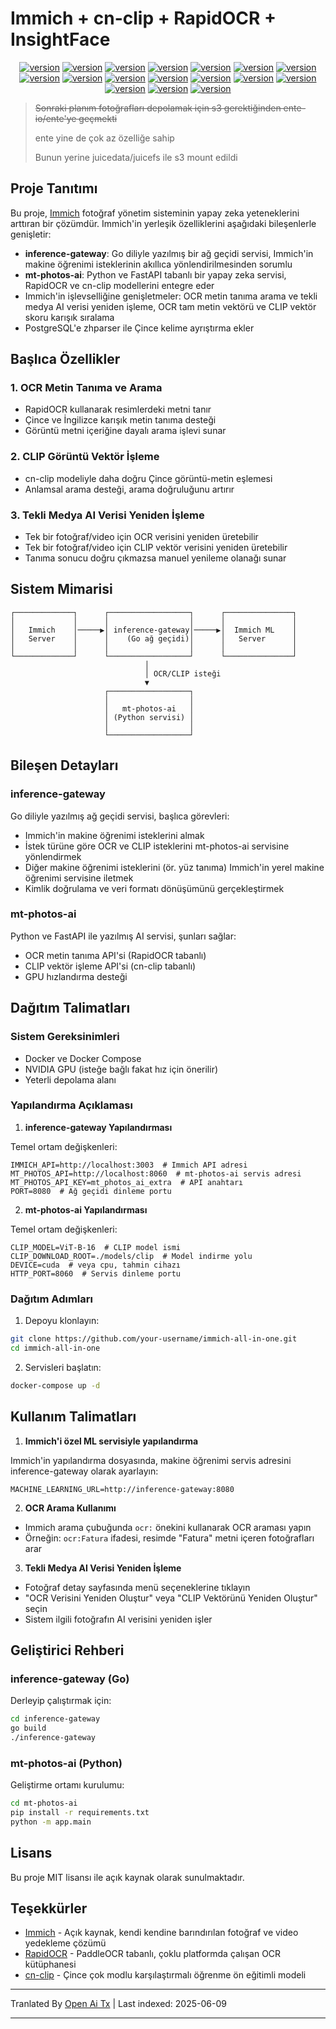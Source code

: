 # Immich + cn-clip + RapidOCR + InsightFace

<div style="text-align: center"><p><a href="https://openaitx.github.io/view.html?user=eric-gitta-moore&project=immich-all-in-one&lang=en"><img src="https://img.shields.io/badge/EN-white" alt="version"></a> <a href="https://openaitx.github.io/view.html?user=eric-gitta-moore&project=immich-all-in-one&lang=zh-CN"><img src="https://img.shields.io/badge/简中-white" alt="version"></a> <a href="https://openaitx.github.io/view.html?user=eric-gitta-moore&project=immich-all-in-one&lang=zh-TW"><img src="https://img.shields.io/badge/繁中-white" alt="version"></a> <a href="https://openaitx.github.io/view.html?user=eric-gitta-moore&project=immich-all-in-one&lang=ja"><img src="https://img.shields.io/badge/日本語-white" alt="version"></a> <a href="https://openaitx.github.io/view.html?user=eric-gitta-moore&project=immich-all-in-one&lang=ko"><img src="https://img.shields.io/badge/한국어-white" alt="version"></a> <a href="https://openaitx.github.io/view.html?user=eric-gitta-moore&project=immich-all-in-one&lang=th"><img src="https://img.shields.io/badge/ไทย-white" alt="version"></a> <a href="https://openaitx.github.io/view.html?user=eric-gitta-moore&project=immich-all-in-one&lang=fr"><img src="https://img.shields.io/badge/Français-white" alt="version"></a> <a href="https://openaitx.github.io/view.html?user=eric-gitta-moore&project=immich-all-in-one&lang=de"><img src="https://img.shields.io/badge/Deutsch-white" alt="version"></a> <a href="https://openaitx.github.io/view.html?user=eric-gitta-moore&project=immich-all-in-one&lang=es"><img src="https://img.shields.io/badge/Español-white" alt="version"></a> <a href="https://openaitx.github.io/view.html?user=eric-gitta-moore&project=immich-all-in-one&lang=it"><img src="https://img.shields.io/badge/Italiano-white" alt="version"></a> <a href="https://openaitx.github.io/view.html?user=eric-gitta-moore&project=immich-all-in-one&lang=ru"><img src="https://img.shields.io/badge/Русский-white" alt="version"></a> <a href="https://openaitx.github.io/view.html?user=eric-gitta-moore&project=immich-all-in-one&lang=pt"><img src="https://img.shields.io/badge/Português-white" alt="version"></a> <a href="https://openaitx.github.io/view.html?user=eric-gitta-moore&project=immich-all-in-one&lang=nl"><img src="https://img.shields.io/badge/Nederlands-white" alt="version"></a> <a href="https://openaitx.github.io/view.html?user=eric-gitta-moore&project=immich-all-in-one&lang=pl"><img src="https://img.shields.io/badge/Polski-white" alt="version"></a> <a href="https://openaitx.github.io/view.html?user=eric-gitta-moore&project=immich-all-in-one&lang=ar"><img src="https://img.shields.io/badge/العربية-white" alt="version"></a> <a href="https://openaitx.github.io/view.html?user=eric-gitta-moore&project=immich-all-in-one&lang=tr"><img src="https://img.shields.io/badge/Türkçe-white" alt="version"></a> <a href="https://openaitx.github.io/view.html?user=eric-gitta-moore&project=immich-all-in-one&lang=vi"><img src="https://img.shields.io/badge/Tiếng Việt-white" alt="version"></a> </p></div>

> ~~Sonraki planım fotoğrafları depolamak için s3 gerektiğinden ente-io/ente'ye geçmekti~~
> 
> ente yine de çok az özelliğe sahip
> 
> Bunun yerine juicedata/juicefs ile s3 mount edildi

## Proje Tanıtımı

Bu proje, [Immich](https://github.com/immich-app/immich) fotoğraf yönetim sisteminin yapay zeka yeteneklerini arttıran bir çözümdür. Immich'in yerleşik özelliklerini aşağıdaki bileşenlerle genişletir:

- **inference-gateway**: Go diliyle yazılmış bir ağ geçidi servisi, Immich'in makine öğrenimi isteklerinin akıllıca yönlendirilmesinden sorumlu
- **mt-photos-ai**: Python ve FastAPI tabanlı bir yapay zeka servisi, RapidOCR ve cn-clip modellerini entegre eder
- Immich'in işlevselliğine genişletmeler: OCR metin tanıma arama ve tekli medya AI verisi yeniden işleme, OCR tam metin vektörü ve CLIP vektör skoru karışık sıralama
- PostgreSQL'e zhparser ile Çince kelime ayrıştırma ekler

## Başlıca Özellikler

### 1. OCR Metin Tanıma ve Arama

- RapidOCR kullanarak resimlerdeki metni tanır
- Çince ve İngilizce karışık metin tanıma desteği
- Görüntü metni içeriğine dayalı arama işlevi sunar

### 2. CLIP Görüntü Vektör İşleme

- cn-clip modeliyle daha doğru Çince görüntü-metin eşlemesi
- Anlamsal arama desteği, arama doğruluğunu artırır

### 3. Tekli Medya AI Verisi Yeniden İşleme

- Tek bir fotoğraf/video için OCR verisini yeniden üretebilir
- Tek bir fotoğraf/video için CLIP vektör verisini yeniden üretebilir
- Tanıma sonucu doğru çıkmazsa manuel yenileme olanağı sunar

## Sistem Mimarisi

```
┌─────────────┐      ┌──────────────────┐      ┌───────────────┐
│             │      │                  │      │               │
│   Immich    │─────▶│ inference-gateway│─────▶│  Immich ML    │
│   Server    │      │    (Go ağ geçidi)│      │   Server      │
│             │      │                  │      │               │
└─────────────┘      └──────────────────┘      └───────────────┘
                              │
                              │ OCR/CLIP isteği
                              ▼
                     ┌──────────────────┐
                     │                  │
                     │   mt-photos-ai   │
                     │ (Python servisi) │
                     │                  │
                     └──────────────────┘
```

## Bileşen Detayları

### inference-gateway

Go diliyle yazılmış ağ geçidi servisi, başlıca görevleri:
- Immich'in makine öğrenimi isteklerini almak
- İstek türüne göre OCR ve CLIP isteklerini mt-photos-ai servisine yönlendirmek
- Diğer makine öğrenimi isteklerini (ör. yüz tanıma) Immich'in yerel makine öğrenimi servisine iletmek
- Kimlik doğrulama ve veri formatı dönüşümünü gerçekleştirmek

### mt-photos-ai

Python ve FastAPI ile yazılmış AI servisi, şunları sağlar:
- OCR metin tanıma API'si (RapidOCR tabanlı)
- CLIP vektör işleme API'si (cn-clip tabanlı)
- GPU hızlandırma desteği

## Dağıtım Talimatları

### Sistem Gereksinimleri

- Docker ve Docker Compose
- NVIDIA GPU (isteğe bağlı fakat hız için önerilir)
- Yeterli depolama alanı

### Yapılandırma Açıklaması

1. **inference-gateway Yapılandırması**

Temel ortam değişkenleri:
```
IMMICH_API=http://localhost:3003  # Immich API adresi
MT_PHOTOS_API=http://localhost:8060  # mt-photos-ai servis adresi
MT_PHOTOS_API_KEY=mt_photos_ai_extra  # API anahtarı
PORT=8080  # Ağ geçidi dinleme portu
```

2. **mt-photos-ai Yapılandırması**

Temel ortam değişkenleri:
```
CLIP_MODEL=ViT-B-16  # CLIP model ismi
CLIP_DOWNLOAD_ROOT=./models/clip  # Model indirme yolu
DEVICE=cuda  # veya cpu, tahmin cihazı
HTTP_PORT=8060  # Servis dinleme portu
```

### Dağıtım Adımları

1. Depoyu klonlayın:
```bash
git clone https://github.com/your-username/immich-all-in-one.git
cd immich-all-in-one
```

2. Servisleri başlatın:
```bash
docker-compose up -d
```

## Kullanım Talimatları

1. **Immich'i özel ML servisiyle yapılandırma**

Immich'in yapılandırma dosyasında, makine öğrenimi servis adresini inference-gateway olarak ayarlayın:
```
MACHINE_LEARNING_URL=http://inference-gateway:8080
```

2. **OCR Arama Kullanımı**

- Immich arama çubuğunda `ocr:` önekini kullanarak OCR araması yapın
- Örneğin: `ocr:Fatura` ifadesi, resimde "Fatura" metni içeren fotoğrafları arar

3. **Tekli Medya AI Verisi Yeniden İşleme**

- Fotoğraf detay sayfasında menü seçeneklerine tıklayın
- "OCR Verisini Yeniden Oluştur" veya "CLIP Vektörünü Yeniden Oluştur" seçin
- Sistem ilgili fotoğrafın AI verisini yeniden işler

## Geliştirici Rehberi

### inference-gateway (Go)

Derleyip çalıştırmak için:
```bash
cd inference-gateway
go build
./inference-gateway
```

### mt-photos-ai (Python)

Geliştirme ortamı kurulumu:
```bash
cd mt-photos-ai
pip install -r requirements.txt
python -m app.main
```

## Lisans

Bu proje MIT lisansı ile açık kaynak olarak sunulmaktadır.

## Teşekkürler

- [Immich](https://github.com/immich-app/immich) - Açık kaynak, kendi kendine barındırılan fotoğraf ve video yedekleme çözümü
- [RapidOCR](https://github.com/RapidAI/RapidOCR) - PaddleOCR tabanlı, çoklu platformda çalışan OCR kütüphanesi
- [cn-clip](https://github.com/OFA-Sys/Chinese-CLIP) - Çince çok modlu karşılaştırmalı öğrenme ön eğitimli modeli

---

Tranlated By [Open Ai Tx](https://github.com/OpenAiTx/OpenAiTx) | Last indexed: 2025-06-09

---
